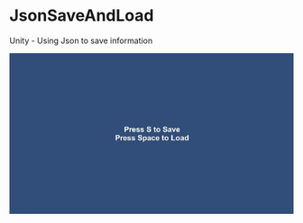 # JsonSaveAndLoad

Unity - Using Json to save information

<img src="/img/unity.jpg?v=3&s=200" title="" alt="">
